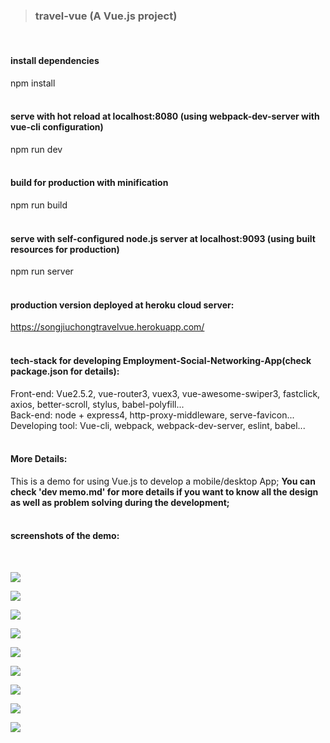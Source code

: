 
> ### travel-vue (A Vue.js project)
<br/>

#### install dependencies
npm install
<br/><br/>

#### serve with hot reload at localhost:8080 (using webpack-dev-server with vue-cli configuration)
npm run dev
<br/><br/>

#### build for production with minification
npm run build
<br/><br/>

#### serve with self-configured node.js server at localhost:9093 (using built resources for production)
npm run server
<br/><br/>

#### production version deployed at heroku cloud server:
https://songjiuchongtravelvue.herokuapp.com/
<br/><br/>

#### tech-stack for developing Employment-Social-Networking-App(check package.json for details):
Front-end: Vue2.5.2, vue-router3, vuex3, vue-awesome-swiper3, fastclick, axios, better-scroll, stylus, babel-polyfill...
<br/>
Back-end: node + express4, http-proxy-middleware, serve-favicon...
<br/>
Developing tool: Vue-cli, webpack, webpack-dev-server, eslint, babel...
<br/><br/>

#### More Details:
This is a demo for using Vue.js to develop a mobile/desktop App;
**You can check 'dev memo.md' for more details if you want to know all the design as well as problem solving during the development;**
<br/><br/>

#### screenshots of the demo:
<br/>

![](./README_img/1.png)

![](./README_img/2.png)

![](./README_img/3.png)

![](./README_img/4.png)

![](./README_img/5.png)

![](./README_img/6.png)

![](./README_img/7.png)

![](./README_img/8.png)

![](./README_img/9.png)


